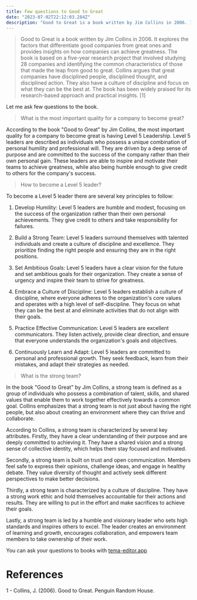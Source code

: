 ```yaml
---
title: Few questions to Good to Great
date: "2023-07-02T22:12:03.284Z"
description: "Good to Great is a book written by Jim Collins in 2006. It explores the factors that differentiate good companies from great ones and provides insights on how companies can achieve greatness. The book is based on a five-year research project that involved studying 28 companies and identifying the common characteristics of those that made the leap from good to great. Collins argues that great companies have disciplined people, disciplined thought, and disciplined action. They also have a culture of discipline and focus on what they can be the best at. The book has been widely praised for its research-based approach and practical insights."
---
```


>Good to Great is a book written by Jim Collins in 2006. It explores the factors that differentiate good companies from great ones and provides insights on how companies can achieve greatness. The book is based on a five-year research project that involved studying 28 companies and identifying the common characteristics of those that made the leap from good to great. Collins argues that great companies have disciplined people, disciplined thought, and disciplined action. They also have a culture of discipline and focus on what they can be the best at. The book has been widely praised for its research-based approach and practical insights. [1]

Let me ask few questions to the book.

>What is the most important quality for a company to become great?

According to the book "Good to Great" by Jim Collins, the most important quality for a company to become great is having Level 5 Leadership. Level 5 leaders are described as individuals who possess a unique combination of personal humility and professional will. They are driven by a deep sense of purpose and are committed to the success of the company rather than their own personal gain. These leaders are able to inspire and motivate their teams to achieve greatness, while also being humble enough to give credit to others for the company's success.

>How to become a Level 5 leader?

To become a Level 5 leader there are several key principles to follow:

1. Develop Humility: Level 5 leaders are humble and modest, focusing on the success of the organization rather than their own personal achievements. They give credit to others and take responsibility for failures.

2. Build a Strong Team: Level 5 leaders surround themselves with talented individuals and create a culture of discipline and excellence. They prioritize finding the right people and ensuring they are in the right positions.

3. Set Ambitious Goals: Level 5 leaders have a clear vision for the future and set ambitious goals for their organization. They create a sense of urgency and inspire their team to strive for greatness.

4. Embrace a Culture of Discipline: Level 5 leaders establish a culture of discipline, where everyone adheres to the organization's core values and operates with a high level of self-discipline. They focus on what they can be the best at and eliminate activities that do not align with their goals.

5. Practice Effective Communication: Level 5 leaders are excellent communicators. They listen actively, provide clear direction, and ensure that everyone understands the organization's goals and objectives.

6. Continuously Learn and Adapt: Level 5 leaders are committed to personal and professional growth. They seek feedback, learn from their mistakes, and adapt their strategies as needed.

>What is the strong team?

In the book "Good to Great" by Jim Collins, a strong team is defined as a group of individuals who possess a combination of talent, skills, and shared values that enable them to work together effectively towards a common goal. Collins emphasizes that a strong team is not just about having the right people, but also about creating an environment where they can thrive and collaborate.

According to Collins, a strong team is characterized by several key attributes. Firstly, they have a clear understanding of their purpose and are deeply committed to achieving it. They have a shared vision and a strong sense of collective identity, which helps them stay focused and motivated.

Secondly, a strong team is built on trust and open communication. Members feel safe to express their opinions, challenge ideas, and engage in healthy debate. They value diversity of thought and actively seek different perspectives to make better decisions.

Thirdly, a strong team is characterized by a culture of discipline. They have a strong work ethic and hold themselves accountable for their actions and results. They are willing to put in the effort and make sacrifices to achieve their goals.

Lastly, a strong team is led by a humble and visionary leader who sets high standards and inspires others to excel. The leader creates an environment of learning and growth, encourages collaboration, and empowers team members to take ownership of their work.

You can ask your questions to books with [tema-editor.app](https://wwww.tema-editor.app)

# References

1 - Collins, J. (2006). Good to Great. Penguin Random House.

